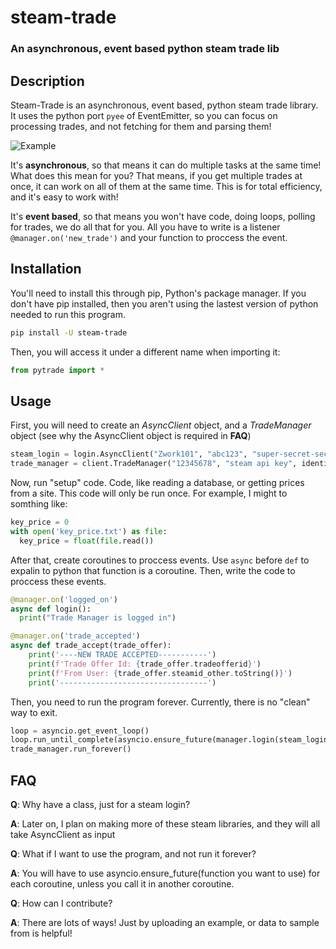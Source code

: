 # steam-trade
### An asynchronous, event based python steam trade lib
## Description

Steam-Trade is an asynchronous, event based, python steam trade library. It uses the python port `pyee` of EventEmitter, so you can focus on processing trades, and not fetching for them and parsing them! 

![Example](https://my-request.tk/event_new_trade.PNG "Code to accept all offers from me :D")

It's **asynchronous**, so that means it can do multiple tasks at the same time! What does this mean for you? That means, if you get multiple trades at once, it can work on all of them at the same time. This is for total efficiency, and it's easy to work with!

It's **event based**, so that means you won't have code, doing loops, polling for trades, we do all that for you. All you have to write is a listener `@manager.on('new_trade')` and your function to proccess the event.

## Installation
You'll need to install this through pip, Python's package manager. If you don't have pip installed, then you aren't using the lastest version of python needed to run this program.
```bash
pip install -U steam-trade
```
Then, you will access it under a different name when importing it:
```py
from pytrade import *
```
## Usage
First, you will need to create an *AsyncClient* object, and a *TradeManager* object (see why the AsyncClient object is required in **FAQ**)
```py
steam_login = login.AsyncClient("Zwork101", "abc123", "super-secret-secret")
trade_manager = client.TradeManager("12345678", "steam api key", identity_secret="also-super-secret")
```
Now, run "setup" code. Code, like reading a database, or getting prices from a site. This code will only be run once. For example, I might to somthing like:
```py
key_price = 0
with open('key_price.txt') as file:
  key_price = float(file.read())
```
After that, create coroutines to proccess events. Use `async` before `def` to expalin to python that function is a coroutine. Then, write the code to proccess these events.
```py
@manager.on('logged_on')
async def login():
  print("Trade Manager is logged in")

@manager.on('trade_accepted')
async def trade_accept(trade_offer):
    print('----NEW TRADE ACCEPTED-----------')
    print(f'Trade Offer Id: {trade_offer.tradeofferid}')
    print(f'From User: {trade_offer.steamid_other.toString()}')
    print('---------------------------------')
 ```
 Then, you need to run the program forever. Currently, there is no "clean" way to exit.
 ```py
loop = asyncio.get_event_loop()
loop.run_until_complete(asyncio.ensure_future(manager.login(steam_login)))
trade_manager.run_forever()
```
## FAQ
 **Q**: Why have a class, just for a steam login?
 
 **A**: Later on, I plan on making more of these steam libraries, and they will all take AsyncClient as input
 
 **Q**: What if I want to use the program, and not run it forever?
 
 **A**: You will have to use asyncio.ensure_future(function you want to use) for each coroutine, unless you call it in another coroutine.
 
 **Q**: How can I contribute?
 
 **A**: There are lots of ways! Just by uploading an example, or data to sample from is helpful!
